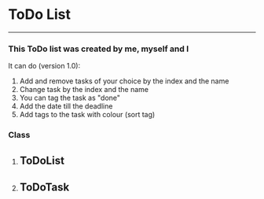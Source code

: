 # ToDo List

---
### This ToDo list was created by me, myself and I

It can do (version 1.0):
1. Add and remove tasks of your choice by the index and the name
2. Change task by the index and the name
3. You can tag the task as "done"
4. Add the date till the deadline
5. Add tags to the task with colour (sort tag)

### Class

1. ToDoList
    - 
2. ToDoTask
    - 